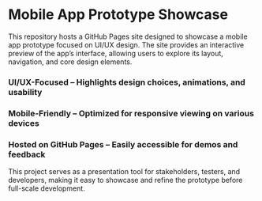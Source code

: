 # Mobile App Prototype Showcase
This repository hosts a GitHub Pages site designed to showcase a mobile app prototype focused on UI/UX design. The site provides an interactive preview of the app’s interface, allowing users to explore its layout, navigation, and core design elements.

### UI/UX-Focused – Highlights design choices, animations, and usability
### Mobile-Friendly – Optimized for responsive viewing on various devices
### Hosted on GitHub Pages – Easily accessible for demos and feedback

This project serves as a presentation tool for stakeholders, testers, and developers, making it easy to showcase and refine the prototype before full-scale development.
